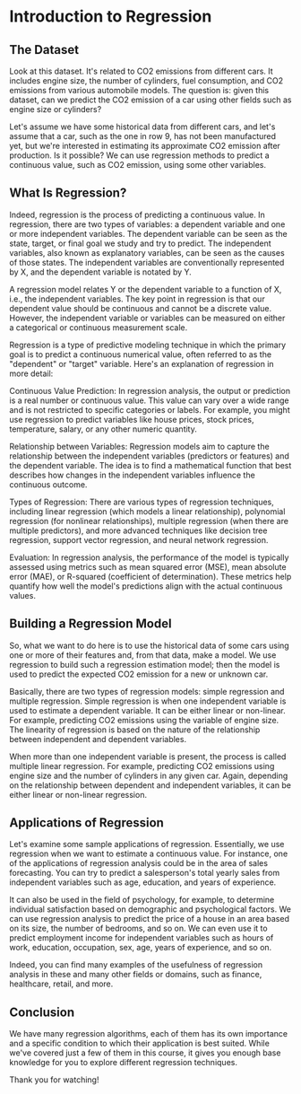# Introduction to Regression

## The Dataset

Look at this dataset. It's related to CO2 emissions from different cars. It includes engine size, the number of cylinders, fuel consumption, and CO2 emissions from various automobile models. The question is: given this dataset, can we predict the CO2 emission of a car using other fields such as engine size or cylinders?

Let's assume we have some historical data from different cars, and let's assume that a car, such as the one in row 9, has not been manufactured yet, but we're interested in estimating its approximate CO2 emission after production. Is it possible? We can use regression methods to predict a continuous value, such as CO2 emission, using some other variables.

## What Is Regression?

Indeed, regression is the process of predicting a continuous value. In regression, there are two types of variables: a dependent variable and one or more independent variables. The dependent variable can be seen as the state, target, or final goal we study and try to predict. The independent variables, also known as explanatory variables, can be seen as the causes of those states. The independent variables are conventionally represented by X, and the dependent variable is notated by Y.

A regression model relates Y or the dependent variable to a function of X, i.e., the independent variables. The key point in regression is that our dependent value should be continuous and cannot be a discrete value. However, the independent variable or variables can be measured on either a categorical or continuous measurement scale.

Regression is a type of predictive modeling technique in which the primary goal is to predict a continuous numerical value, often referred to as the "dependent" or "target" variable. Here's an explanation of regression in more detail:

Continuous Value Prediction: In regression analysis, the output or prediction is a real number or continuous value. This value can vary over a wide range and is not restricted to specific categories or labels. For example, you might use regression to predict variables like house prices, stock prices, temperature, salary, or any other numeric quantity.

Relationship between Variables: Regression models aim to capture the relationship between the independent variables (predictors or features) and the dependent variable. The idea is to find a mathematical function that best describes how changes in the independent variables influence the continuous outcome.

Types of Regression: There are various types of regression techniques, including linear regression (which models a linear relationship), polynomial regression (for nonlinear relationships), multiple regression (when there are multiple predictors), and more advanced techniques like decision tree regression, support vector regression, and neural network regression.

Evaluation: In regression analysis, the performance of the model is typically assessed using metrics such as mean squared error (MSE), mean absolute error (MAE), or R-squared (coefficient of determination). These metrics help quantify how well the model's predictions align with the actual continuous values.

## Building a Regression Model

So, what we want to do here is to use the historical data of some cars using one or more of their features and, from that data, make a model. We use regression to build such a regression estimation model; then the model is used to predict the expected CO2 emission for a new or unknown car.

Basically, there are two types of regression models: simple regression and multiple regression. Simple regression is when one independent variable is used to estimate a dependent variable. It can be either linear or non-linear. For example, predicting CO2 emissions using the variable of engine size. The linearity of regression is based on the nature of the relationship between independent and dependent variables.

When more than one independent variable is present, the process is called multiple linear regression. For example, predicting CO2 emissions using engine size and the number of cylinders in any given car. Again, depending on the relationship between dependent and independent variables, it can be either linear or non-linear regression.

## Applications of Regression

Let's examine some sample applications of regression. Essentially, we use regression when we want to estimate a continuous value. For instance, one of the applications of regression analysis could be in the area of sales forecasting. You can try to predict a salesperson's total yearly sales from independent variables such as age, education, and years of experience.

It can also be used in the field of psychology, for example, to determine individual satisfaction based on demographic and psychological factors. We can use regression analysis to predict the price of a house in an area based on its size, the number of bedrooms, and so on. We can even use it to predict employment income for independent variables such as hours of work, education, occupation, sex, age, years of experience, and so on.

Indeed, you can find many examples of the usefulness of regression analysis in these and many other fields or domains, such as finance, healthcare, retail, and more.

## Conclusion

We have many regression algorithms, each of them has its own importance and a specific condition to which their application is best suited. While we've covered just a few of them in this course, it gives you enough base knowledge for you to explore different regression techniques.

Thank you for watching!
